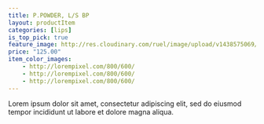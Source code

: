 ```yaml
---
title: P.POWDER, L/S BP
layout: productItem
categories: [lips]
is_top_pick: true
feature_image: http://res.cloudinary.com/ruel/image/upload/v1438575069/fashion21/picture-23.jpg
price: "125.00"
item_color_images:
    - http://lorempixel.com/800/600/
    - http://lorempixel.com/800/600/
    - http://lorempixel.com/800/600/
---
```


Lorem ipsum dolor sit amet, consectetur adipiscing elit, sed do eiusmod tempor incididunt ut labore et dolore magna aliqua.
